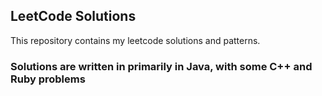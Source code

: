 ## LeetCode Solutions

This repository contains my leetcode solutions and patterns.

### Solutions are written in primarily in Java, with some C++ and Ruby problems